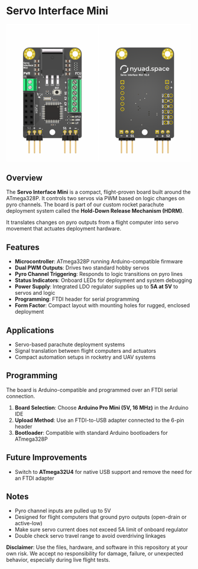 # Servo Interface Mini

<img src="Servo_Interface_Mini.png" width="500"/>

## Overview

The **Servo Interface Mini** is a compact, flight-proven board built around the ATmega328P. It controls two servos via PWM based on logic changes on pyro channels. The board is part of our custom rocket parachute deployment system called the **Hold-Down Release Mechanism (HDRM)**.

It translates changes on pyro outputs from a flight computer into servo movement that actuates deployment hardware.

## Features

* **Microcontroller**: ATmega328P running Arduino-compatible firmware
* **Dual PWM Outputs**: Drives two standard hobby servos
* **Pyro Channel Triggering**: Responds to logic transitions on pyro lines
* **Status Indicators**: Onboard LEDs for deployment and system debugging
* **Power Supply**: Integrated LDO regulator supplies up to **5A at 5V** to servos and logic
* **Programming**: FTDI header for serial programming
* **Form Factor**: Compact layout with mounting holes for rugged, enclosed deployment

## Applications

* Servo-based parachute deployment systems
* Signal translation between flight computers and actuators
* Compact automation setups in rocketry and UAV systems

## Programming

The board is Arduino-compatible and programmed over an FTDI serial connection.

1. **Board Selection**: Choose **Arduino Pro Mini (5V, 16 MHz)** in the Arduino IDE
2. **Upload Method**: Use an FTDI-to-USB adapter connected to the 6-pin header
3. **Bootloader**: Compatible with standard Arduino bootloaders for ATmega328P

## Future Improvements

* Switch to **ATmega32U4** for native USB support and remove the need for an FTDI adapter

## Notes

* Pyro channel inputs are pulled up to 5V
* Designed for flight computers that ground pyro outputs (open-drain or active-low)
* Make sure servo current does not exceed 5A limit of onboard regulator
* Double check servo travel range to avoid overdriving linkages

**Disclaimer**: Use the files, hardware, and software in this repository at your own risk. We accept no responsibility for damage, failure, or unexpected behavior, especially during live flight tests.
